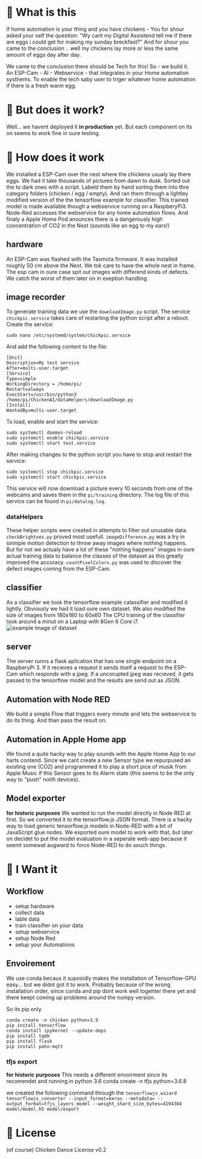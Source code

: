 # 🐔 What is this 
If home automation is your thing and you have chickens - You for shour asked your self the question:
"Wy cant my Digital Assistend tell me if there are eggs i could get for making my sunday breckfast?"
And for shour you came to the conclusion .. well my chickens lay more or less the same amount of eggs day after day.

We came to the conclusion there should be Tech for this!
So - we build it. An ESP-Cam - AI - Webservice - that integrates in your Home automation systhems.
To enable the tech saby user to triger whatever home automation if there is a fresh warm egg. 

# 🐤 But does it work?
Well... we havent deployed it __in production__ yet. But each component on its on seems to work fine in oure testing.

# 🐥 How does it work
We installed a ESP-Cam over the nest where the chickens usualy lay there eggs.
We had it take thousands of pictures from dawn to dusk.
Sorted out the to dark ones with a script.
Labeld them by hand sorting them into thre category folders (chicken / egg / empty).
And ran them through a lightley modified version of the the tensorflow example for classifier.
This trained model is made available though a webservice running on a RaspberyPi3.
Node-Red accesses the webservice for any home automation flows.
And finaly a Apple Home Pod anounces there is a dangerously high concentration of CO2 in the Nest (sounds like an egg to my ears!)

## hardware
An ESP-Cam was flashed with the Tasmota firmware. 
It was installed roughly 50 cm above the Nest. We tok care to have the whole nest in frame.
The esp cam in oure case spit out images with differend kinds of defects. We catch the worst of them later on in exeption handling.

## image recorder
To generate training data we use the `downloadImage.py` script. The service `chickpic.service` takes care of restarting the python script after a reboot. 
Create the service:
```
sudo nano /etc/systemd/system/chickpic.service
```

And add the following content to the file:

```
[Unit]
Description=My test service
After=multi-user.target
[Service]
Type=simple
WorkingDirectory = /home/pi/
Restart=always
ExecStart=/usr/bin/python3 /home/pi/ChickenAI/dataHelpers/downloadImage.py
[Install]
WantedBy=multi-user.target
```
To load, enable and start the service:

```
sudo systemctl daemon-reload
sudo systemctl enable chickpic.service
sudo systemctl start test.service
````
After making changes to the python script you have to stop and restart the service:
```
sudo systemctl stop chickpic.service
sudo systemctl start chickpic.service
```

This service will now download a picture every 10 seconds from one of the webcams and saves them in the `pi/training` directory. The log file of this service can be found in `pi/datalog.log`. 

### dataHelpers
These helper scripts were created in attempts to filter out unusable data. `checkBrightnes.py` proved most usefull. `imageDifference.py` was a try in sinmple motion detection to throw away images where nothing happens. But for not we actualy have a lot of these "nothing happens" images in oure actual training data to balance the classes of the dataset as this greatly improved the accuracy. `countPixelColors.py` was used to discover the defect images coming from the ESP-Cam.  


## classifier
As a classifier we took the tensorflow example calassifier and modified it lightly.
Obviously we had it load oure own dataset.
We also modified the size of images from 180x180 to 60x60
The CPU training of the classifier took around a minut on a Laptop with 8Gen 6 Core i7.
![example Image of dataset ](/docs/dataset.png)


## server
The server runns a flask aplication that has one single endpoint on a RaspberyPi 3. If it recieves a request it sends itself a request to the ESP-Cam which responds with a jpeg. If a uncorupted jpeg was recieved, it gets passed to the tensorflow model and the results are send out as JSON.

## Automation with Node RED
We build a simple Flow that triggers every minute and lets the webservice to do its thing. And than pass the result on.  

## Automation in Apple Home app
We found a quite hacky way to play sounds with the Apple Home App to our harts contend. Since we cant create a new Sensor type we repurpused an existing one (CO2) and programmed it to play a short pice of musik from Apple Music if this Sensor goes to its Alarm state (this seems to be the only way to "push" notifi devices). 

## Model exporter
__for historic purposes__ We wanted to run the model directly in Node RED at first. So we converted it to the tensorflow.js JSON format.
There is a hacky way to load generic tensorflow.js models in Node-RED with a bit of JavaScript glue nodes. We exported oure model to work with that, but later on decidet to put the model evaluation in a seperate web-app because it seemt somewat augward to force Node-RED to do souch things.


# 🐣 I Want it

## Workflow
- setup hardware
- collect data
- lable data
- train classifier on your data
- setup webservice
- setup Node Red
- setup your Automations

## Envoirement
We use conda becaus it suposidly makes the installation of Tensorflow-GPU easy... but we didnt got it to work. Probably because of the wrong installation order, since conda and pip dont work well togehter there yet and there keept coming up problems around the numpy version.

So its pip only.
```
conda create -n chicken python=3.9
pip install tensorflow
conda install ipykernel --update-deps
pip install tqdm
pip install flask
pip install paho-mqtt
```

### tfjs export
__for historic purposes__
This needs a different envoirment since its recomendet and running in python 3.6
conda create -n tfjs python=3.6.8

we created the following command through the `tensorflowjs_wizard`
`tensorflowjs_converter --input_format=keras --metadata= --output_format=tfjs_layers_model --weight_shard_size_bytes=4194304 model/model.h5 model/export`

# 🐓 License
(of course) Chicken Dance License v0.2

